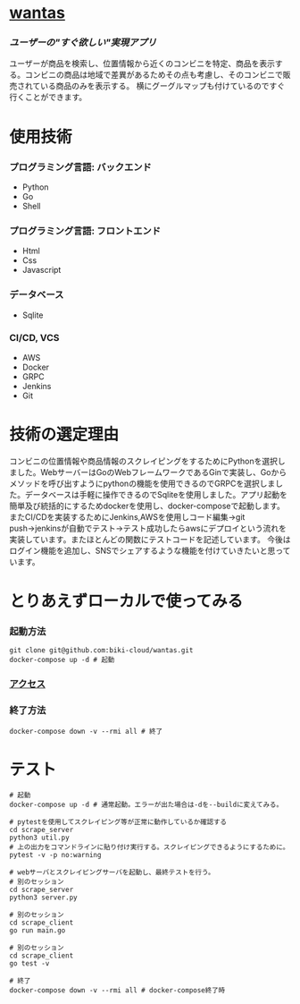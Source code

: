 # [wantas](https://www.wantas.net/search)

### **_ユーザーの"すぐ欲しい"実現アプリ_**

ユーザーが商品を検索し、位置情報から近くのコンビニを特定、商品を表示する。コンビニの商品は地域で差異があるためその点も考慮し、そのコンビニで販売されている商品のみを表示する。
横にグーグルマップも付けているのですぐ行くことができます。


# 使用技術

### プログラミング言語: バックエンド
* Python
* Go
* Shell
 
### プログラミング言語: フロントエンド
* Html
* Css
* Javascript

### データベース
* Sqlite

### CI/CD, VCS
* AWS
* Docker
* GRPC
* Jenkins
* Git

# 技術の選定理由
コンビニの位置情報や商品情報のスクレイピングをするためにPythonを選択しました。WebサーバーはGoのWebフレームワークであるGinで実装し、Goからメソッドを呼び出すようにpythonの機能を使用できるのでGRPCを選択しました。データベースは手軽に操作できるのでSqliteを使用しました。アプリ起動を簡単及び統括的にするためdockerを使用し、docker-composeで起動します。またCI/CDを実装するためにJenkins,AWSを使用しコード編集→git push→jenkinsが自動でテスト→テスト成功したらawsにデプロイという流れを実装しています。またほとんどの関数にテストコードを記述しています。
今後はログイン機能を追加し、SNSでシェアするような機能を付けていきたいと思っています。


# とりあえずローカルで使ってみる
### 起動方法
```shell
git clone git@github.com:biki-cloud/wantas.git
docker-compose up -d # 起動
```

### [**アクセス**](http://localhost:80/search)

### 終了方法
```shell
docker-compose down -v --rmi all # 終了
```

# テスト
```shell
# 起動
docker-compose up -d # 通常起動。エラーが出た場合は-dを--buildに変えてみる。

# pytestを使用してスクレイピング等が正常に動作しているか確認する
cd scrape_server
python3 util.py
# 上の出力をコマンドラインに貼り付け実行する。スクレイピングできるようにするために。
pytest -v -p no:warning

# webサーバとスクレイピングサーバを起動し、最終テストを行う。
# 別のセッション
cd scrape_server
python3 server.py

# 別のセッション
cd scrape_client
go run main.go

# 別のセッション
cd scrape_client
go test -v

# 終了
docker-compose down -v --rmi all # docker-compose終了時
```



